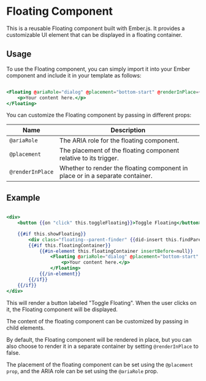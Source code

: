 # Floating Component

This is a reusable Floating component built with Ember.js. It provides a customizable UI element that can be displayed in a floating container.

## Usage

To use the Floating component, you can simply import it into your Ember component and include it in your template as follows:

```hbs

<Floating @ariaRole="dialog" @placement="bottom-start" @renderInPlace={{true}}>
    <p>Your content here.</p>
</Floating>

```

You can customize the Floating component by passing in different props:

| Name           | Description                                                                   |
|----------------|-------------------------------------------------------------------------------|
| `@ariaRole`      | The ARIA role for the floating component.                                     |
| `@placement`     | The placement of the floating component relative to its trigger.              |
| `@renderInPlace` | Whether to render the floating component in place or in a separate container. |

## Example

```hbs

<div>
    <button {{on "click" this.toggleFloating}}>Toggle Floating</button>

    {{#if this.showFloating}}
        <div class="floating--parent-finder" {{did-insert this.findParent}} />
        {{#if this.floatingContainer}}
            {{#in-element this.floatingContainer insertBefore=null}}
                <Floating @ariaRole="dialog" @placement="bottom-start" @renderInPlace={{true}}>
                    <p>Your content here.</p>
                </Floating>
            {{/in-element}}
        {{/if}}
    {{/if}}
</div>


```

This will render a button labeled "Toggle Floating". When the user clicks on it, the Floating component will be displayed. 

The content of the floating component can be customized by passing in child elements. 

By default, the Floating component will be rendered in place, but you can also choose to render it in a separate container by setting `@renderInPlace` to false. 

The placement of the floating component can be set using the `@placement prop`, and the ARIA role can be set using the `@ariaRole` prop.
